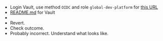 - Login Vault, use method `OIDC` and role `global-dev-platform` for [this URL](https://vault-dev.global.picnicinternational.com/ui/vault/auth?with=oidc)
- [README.md](https://github.com/PicnicSupermarket/picnic-java-support-modules/tree/master/vault-support) for Vault
-
- Revert.
- Check outcome.
- Probably incorrect. Understand what looks like.